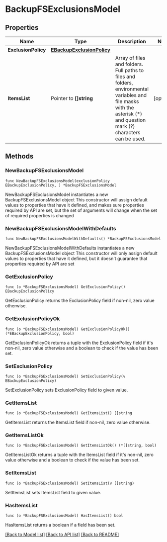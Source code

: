 # BackupFSExclusionsModel

## Properties

Name | Type | Description | Notes
------------ | ------------- | ------------- | -------------
**ExclusionPolicy** | [**EBackupExclusionPolicy**](EBackupExclusionPolicy.md) |  | 
**ItemsList** | Pointer to **[]string** | Array of files and folders. Full paths to files and folders, environmental variables and file masks with the asterisk (*) and question mark (?) characters can be used. | [optional] 

## Methods

### NewBackupFSExclusionsModel

`func NewBackupFSExclusionsModel(exclusionPolicy EBackupExclusionPolicy, ) *BackupFSExclusionsModel`

NewBackupFSExclusionsModel instantiates a new BackupFSExclusionsModel object
This constructor will assign default values to properties that have it defined,
and makes sure properties required by API are set, but the set of arguments
will change when the set of required properties is changed

### NewBackupFSExclusionsModelWithDefaults

`func NewBackupFSExclusionsModelWithDefaults() *BackupFSExclusionsModel`

NewBackupFSExclusionsModelWithDefaults instantiates a new BackupFSExclusionsModel object
This constructor will only assign default values to properties that have it defined,
but it doesn't guarantee that properties required by API are set

### GetExclusionPolicy

`func (o *BackupFSExclusionsModel) GetExclusionPolicy() EBackupExclusionPolicy`

GetExclusionPolicy returns the ExclusionPolicy field if non-nil, zero value otherwise.

### GetExclusionPolicyOk

`func (o *BackupFSExclusionsModel) GetExclusionPolicyOk() (*EBackupExclusionPolicy, bool)`

GetExclusionPolicyOk returns a tuple with the ExclusionPolicy field if it's non-nil, zero value otherwise
and a boolean to check if the value has been set.

### SetExclusionPolicy

`func (o *BackupFSExclusionsModel) SetExclusionPolicy(v EBackupExclusionPolicy)`

SetExclusionPolicy sets ExclusionPolicy field to given value.


### GetItemsList

`func (o *BackupFSExclusionsModel) GetItemsList() []string`

GetItemsList returns the ItemsList field if non-nil, zero value otherwise.

### GetItemsListOk

`func (o *BackupFSExclusionsModel) GetItemsListOk() (*[]string, bool)`

GetItemsListOk returns a tuple with the ItemsList field if it's non-nil, zero value otherwise
and a boolean to check if the value has been set.

### SetItemsList

`func (o *BackupFSExclusionsModel) SetItemsList(v []string)`

SetItemsList sets ItemsList field to given value.

### HasItemsList

`func (o *BackupFSExclusionsModel) HasItemsList() bool`

HasItemsList returns a boolean if a field has been set.


[[Back to Model list]](../README.md#documentation-for-models) [[Back to API list]](../README.md#documentation-for-api-endpoints) [[Back to README]](../README.md)


